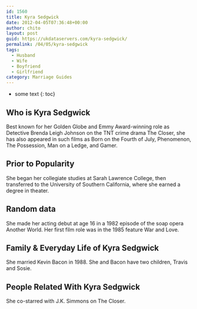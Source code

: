 ```yaml
---
id: 1560
title: Kyra Sedgwick
date: 2012-04-05T07:36:48+00:00
author: chito
layout: post
guid: https://ukdataservers.com/kyra-sedgwick/
permalink: /04/05/kyra-sedgwick
tags:
  - Husband
  - Wife
  - Boyfriend
  - Girlfriend
category: Marriage Guides
---
```


* some text
{: toc}
          
          
## Who is  Kyra Sedgwick
                  
                  
                  
Best known for her Golden Globe and Emmy Award-winning role as Detective Brenda Leigh Johnson on the TNT crime drama The Closer, she has also appeared in such films as Born on the Fourth of July, Phenomenon, The Possession, Man on a Ledge, and Gamer.
                  
                
                
                
## Prior to Popularity 
                  
                  
                  
She began her collegiate studies at Sarah Lawrence College, then transferred to the University of Southern California, where she earned a degree in theater.
                  
                
                
                
## Random data 
                  
                  
                  
She made her acting debut at age 16 in a 1982 episode of the soap opera Another World. Her first film role was in the 1985 feature War and Love.
                  
                
                
                
## Family & Everyday Life of Kyra Sedgwick
                  
                  
                  
She married Kevin Bacon in 1988. She and Bacon have two children, Travis and Sosie.
                  
                
                
                
## People Related With  Kyra Sedgwick
                  
                  
                  
She co-starred with J.K. Simmons on The Closer.
                  
                
              
            
          
          
          
    
    
  
